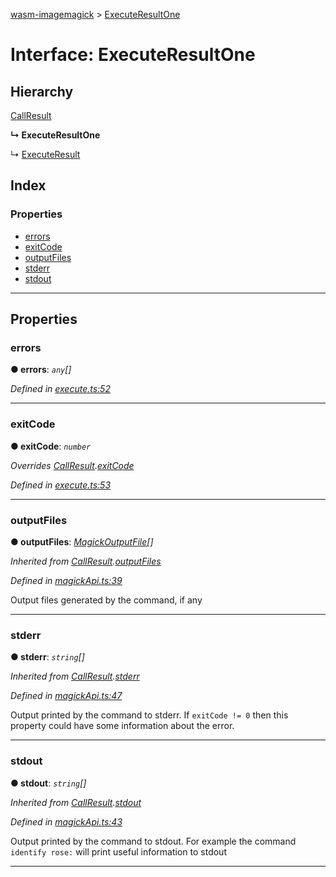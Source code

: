 [wasm-imagemagick](../README.md) > [ExecuteResultOne](../interfaces/executeresultone.md)

# Interface: ExecuteResultOne

## Hierarchy

 [CallResult](callresult.md)

**↳ ExecuteResultOne**

↳  [ExecuteResult](executeresult.md)

## Index

### Properties

* [errors](executeresultone.md#errors)
* [exitCode](executeresultone.md#exitcode)
* [outputFiles](executeresultone.md#outputfiles)
* [stderr](executeresultone.md#stderr)
* [stdout](executeresultone.md#stdout)

---

## Properties

<a id="errors"></a>

###  errors

**● errors**: *`any`[]*

*Defined in [execute.ts:52](https://github.com/KnicKnic/WASM-ImageMagick/blob/7684a1c/src/execute.ts#L52)*

___
<a id="exitcode"></a>

###  exitCode

**● exitCode**: *`number`*

*Overrides [CallResult](callresult.md).[exitCode](callresult.md#exitcode)*

*Defined in [execute.ts:53](https://github.com/KnicKnic/WASM-ImageMagick/blob/7684a1c/src/execute.ts#L53)*

___
<a id="outputfiles"></a>

###  outputFiles

**● outputFiles**: *[MagickOutputFile](magickoutputfile.md)[]*

*Inherited from [CallResult](callresult.md).[outputFiles](callresult.md#outputfiles)*

*Defined in [magickApi.ts:39](https://github.com/KnicKnic/WASM-ImageMagick/blob/7684a1c/src/magickApi.ts#L39)*

Output files generated by the command, if any

___
<a id="stderr"></a>

###  stderr

**● stderr**: *`string`[]*

*Inherited from [CallResult](callresult.md).[stderr](callresult.md#stderr)*

*Defined in [magickApi.ts:47](https://github.com/KnicKnic/WASM-ImageMagick/blob/7684a1c/src/magickApi.ts#L47)*

Output printed by the command to stderr. If `exitCode != 0` then this property could have some information about the error.

___
<a id="stdout"></a>

###  stdout

**● stdout**: *`string`[]*

*Inherited from [CallResult](callresult.md).[stdout](callresult.md#stdout)*

*Defined in [magickApi.ts:43](https://github.com/KnicKnic/WASM-ImageMagick/blob/7684a1c/src/magickApi.ts#L43)*

Output printed by the command to stdout. For example the command `identify rose:` will print useful information to stdout

___

